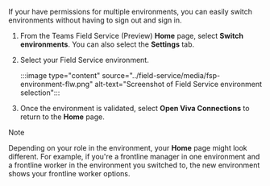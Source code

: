 If your have permissions for multiple environments, you can easily switch environments without having to sign out and sign in.

1. From the Teams Field Service (Preview) **Home** page, select **Switch environments**. You can also select the **Settings** tab.

1. Select your Field Service environment.

   :::image type="content" source="../field-service/media/fsp-environment-flw.png" alt-text="Screenshot of Field Service environment selection":::

1. Once the environment is validated, select **Open Viva Connections** to return to the **Home** page.

> [!NOTE]
> Depending on your role in the environment, your **Home** page might look different. For example, if you're a frontline manager in one environment and a frontline worker in the environment you switched to, the new environment shows your frontline worker options.
